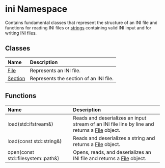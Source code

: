 # ini Namespace

Contains fundamental classes that represent the structure of an INI file and functions for reading INI files or [strings](https://cplusplus.com/reference/string/string/) containing valid INI input and for writing INI files.

## Classes

| Name                            | Description                            |
| :------------------------------ | :------------------------------------- |
| [File](./file/file.md)          | Represents an INI file.                |
| [Section](./section/section.md) | Represents the section of an INI file. |

## Functions

| Name | Description |
| :--- | :---------- |
| load(std::ifstream&) | Reads and deserializes an input stream of an INI file line by line and returns a [File](./file/file.md) object. |
| load(const std::string&) | Reads and deserializes a string and returns a [File](./file/file.md) object. |
| open(const std::filesystem::path&) | Opens, reads, and deserializes an INI file and returns a [File](./file/file.md) object. |
